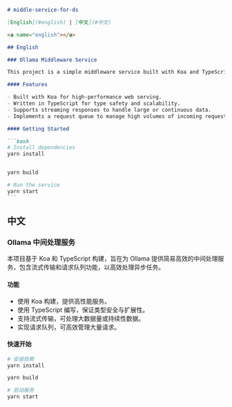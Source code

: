 ````markdown
# middle-service-for-ds

[English](#english) | [中文](#中文)

<a name="english"></a>

## English

### Ollama Middleware Service

This project is a simple middleware service built with Koa and TypeScript for Ollama, featuring streaming responses and request queuing for efficient handling of asynchronous tasks.

#### Features

- Built with Koa for high-performance web serving.
- Written in TypeScript for type safety and scalability.
- Supports streaming responses to handle large or continuous data.
- Implements a request queue to manage high volumes of incoming requests.

#### Getting Started

```bash
# Install dependencies
yarn install


yarn build

# Run the service
yarn start
```
````

<a name="中文"></a>

## 中文

### Ollama 中间处理服务

本项目基于 Koa 和 TypeScript 构建，旨在为 Ollama 提供简易高效的中间处理服务，包含流式传输和请求队列功能，以高效处理异步任务。

#### 功能

- 使用 Koa 构建，提供高性能服务。
- 使用 TypeScript 编写，保证类型安全与扩展性。
- 支持流式传输，可处理大数据量或持续性数据。
- 实现请求队列，可高效管理大量请求。

#### 快速开始

```bash
# 安装依赖
yarn install

yarn build

# 启动服务
yarn start
```

```

```
